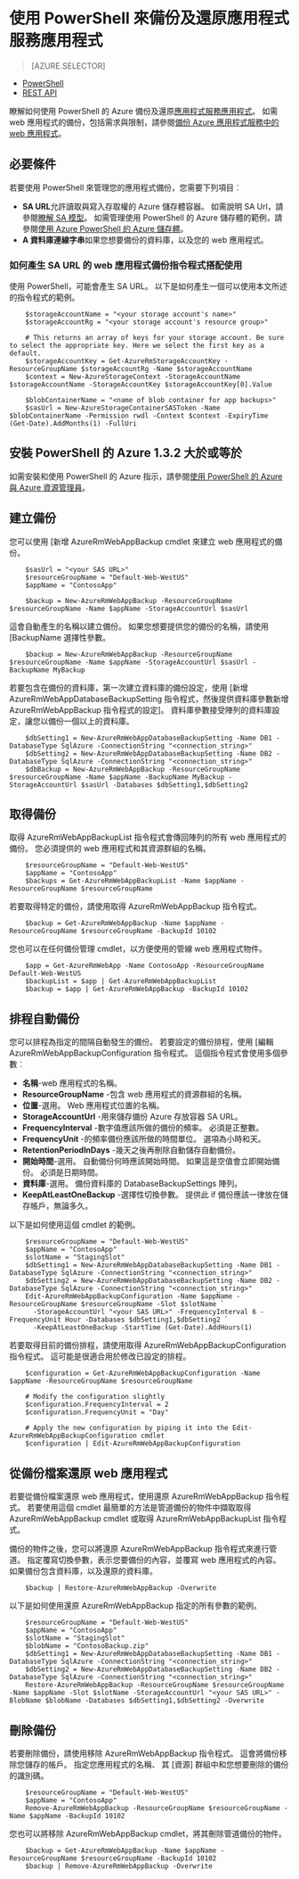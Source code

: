 <properties
    pageTitle="使用 PowerShell 來備份及還原應用程式服務應用程式"
    description="瞭解如何使用 PowerShell 來備份及還原 Azure 應用程式服務中的應用程式"
    services="app-service"
    documentationCenter=""
    authors="NKing92"
    manager="wpickett"
    editor="" />

<tags
    ms.service="app-service"
    ms.workload="na"
    ms.tgt_pltfrm="na"
    ms.devlang="na"
    ms.topic="article"
    ms.date="08/10/2016"
    ms.author="nicking"/>
# <a name="use-powershell-to-back-up-and-restore-app-service-apps"></a>使用 PowerShell 來備份及還原應用程式服務應用程式

> [AZURE.SELECTOR]
- [PowerShell](app-service-powershell-backup.md)
- [REST API](../app-service-web/websites-csm-backup.md)

瞭解如何使用 PowerShell 的 Azure 備份及還原[應用程式服務應用程式](https://azure.microsoft.com/services/app-service/web/)。 如需 web 應用程式的備份，包括需求與限制，請參閱[備份 Azure 應用程式服務中的 web 應用程式](../app-service-web/web-sites-backup.md)。

## <a name="prerequisites"></a>必要條件
若要使用 PowerShell 來管理您的應用程式備份，您需要下列項目︰

- **SA URL**允許讀取與寫入存取權的 Azure 儲存體容器。 如需說明 SA Url，請參閱[瞭解 SA 模型](../storage/storage-dotnet-shared-access-signature-part-1.md)。 如需管理使用 PowerShell 的 Azure 儲存體的範例，請參閱[使用 Azure PowerShell 的 Azure 儲存體](../storage/storage-powershell-guide-full.md)。
- **A 資料庫連線字串**如果您想要備份的資料庫，以及您的 web 應用程式。

### <a name="how-to-generate-a-sas-url-to-use-with-the-web-app-backup-cmdlets"></a>如何產生 SA URL 的 web 應用程式備份指令程式搭配使用
使用 PowerShell，可能會產生 SA URL。 以下是如何產生一個可以使用本文所述的指令程式的範例。

        $storageAccountName = "<your storage account's name>"
        $storageAccountRg = "<your storage account's resource group>"

        # This returns an array of keys for your storage account. Be sure to select the appropriate key. Here we select the first key as a default.
        $storageAccountKey = Get-AzureRmStorageAccountKey -ResourceGroupName $storageAccountRg -Name $storageAccountName
        $context = New-AzureStorageContext -StorageAccountName $storageAccountName -StorageAccountKey $storageAccountKey[0].Value

        $blobContainerName = "<name of blob container for app backups>"
        $sasUrl = New-AzureStorageContainerSASToken -Name $blobContainerName -Permission rwdl -Context $context -ExpiryTime (Get-Date).AddMonths(1) -FullUri

## <a name="install-azure-powershell-132-or-greater"></a>安裝 PowerShell 的 Azure 1.3.2 大於或等於

如需安裝和使用 PowerShell 的 Azure 指示，請參閱[使用 PowerShell 的 Azure 與 Azure 資源管理員](../powershell-install-configure.md)。

## <a name="create-a-backup"></a>建立備份

您可以使用 [新增 AzureRmWebAppBackup cmdlet 來建立 web 應用程式的備份。

        $sasUrl = "<your SAS URL>"
        $resourceGroupName = "Default-Web-WestUS"
        $appName = "ContosoApp"

        $backup = New-AzureRmWebAppBackup -ResourceGroupName $resourceGroupName -Name $appName -StorageAccountUrl $sasUrl

這會自動產生的名稱以建立備份。 如果您想要提供您的備份的名稱，請使用 [BackupName 選擇性參數。

        $backup = New-AzureRmWebAppBackup -ResourceGroupName $resourceGroupName -Name $appName -StorageAccountUrl $sasUrl -BackupName MyBackup

若要包含在備份的資料庫，第一次建立資料庫的備份設定，使用 [新增 AzureRmWebAppDatabaseBackupSetting 指令程式，然後提供資料庫參數新增 AzureRmWebAppBackup 指令程式的設定]。 資料庫參數接受陣列的資料庫設定，讓您以備份一個以上的資料庫。

        $dbSetting1 = New-AzureRmWebAppDatabaseBackupSetting -Name DB1 -DatabaseType SqlAzure -ConnectionString "<connection_string>"
        $dbSetting2 = New-AzureRmWebAppDatabaseBackupSetting -Name DB2 -DatabaseType SqlAzure -ConnectionString "<connection_string>"
        $dbBackup = New-AzureRmWebAppBackup -ResourceGroupName $resourceGroupName -Name $appName -BackupName MyBackup -StorageAccountUrl $sasUrl -Databases $dbSetting1,$dbSetting2

## <a name="get-backups"></a>取得備份

取得 AzureRmWebAppBackupList 指令程式會傳回陣列的所有 web 應用程式的備份。 您必須提供的 web 應用程式和其資源群組的名稱。

        $resourceGroupName = "Default-Web-WestUS"
        $appName = "ContosoApp"
        $backups = Get-AzureRmWebAppBackupList -Name $appName -ResourceGroupName $resourceGroupName

若要取得特定的備份，請使用取得 AzureRmWebAppBackup 指令程式。

        $backup = Get-AzureRmWebAppBackup -Name $appName -ResourceGroupName $resourceGroupName -BackupId 10102

您也可以在任何備份管理 cmdlet，以方便使用的管線 web 應用程式物件。

        $app = Get-AzureRmWebApp -Name ContosoApp -ResourceGroupName Default-Web-WestUS
        $backupList = $app | Get-AzureRmWebAppBackupList
        $backup = $app | Get-AzureRmWebAppBackup -BackupId 10102

## <a name="schedule-automatic-backups"></a>排程自動備份

您可以排程為指定的間隔自動發生的備份。 若要設定的備份排程，使用 [編輯 AzureRmWebAppBackupConfiguration 指令程式。 這個指令程式會使用多個參數︰

- **名稱**-web 應用程式的名稱。
- **ResourceGroupName** -包含 web 應用程式的資源群組的名稱。
- **位置**-選用。 Web 應用程式位置的名稱。
- **StorageAccountUrl** -用來儲存備份 Azure 存放容器 SA URL。
- **FrequencyInterval** -數字值應該所做的備份的頻率。 必須是正整數。
- **FrequencyUnit** -的頻率備份應該所做的時間單位。 選項為小時和天。
- **RetentionPeriodInDays** -幾天之後再刪除自動儲存自動備份。
- **開始時間**-選用。 自動備份何時應該開始時間。 如果這是空值會立即開始備份。 必須是日期時間。
- **資料庫**-選用。 備份資料庫的 DatabaseBackupSettings 陣列。
- **KeepAtLeastOneBackup** -選擇性切換參數。 提供此 if 備份應該一律放在儲存帳戶，無論多久。

以下是如何使用這個 cmdlet 的範例。

        $resourceGroupName = "Default-Web-WestUS"
        $appName = "ContosoApp"
        $slotName = "StagingSlot"
        $dbSetting1 = New-AzureRmWebAppDatabaseBackupSetting -Name DB1 -DatabaseType SqlAzure -ConnectionString "<connection_string>"
        $dbSetting2 = New-AzureRmWebAppDatabaseBackupSetting -Name DB2 -DatabaseType SqlAzure -ConnectionString "<connection_string>"
        Edit-AzureRmWebAppBackupConfiguration -Name $appName -ResourceGroupName $resourceGroupName -Slot $slotName `
          -StorageAccountUrl "<your SAS URL>" -FrequencyInterval 6 -FrequencyUnit Hour -Databases $dbSetting1,$dbSetting2 `
          -KeepAtLeastOneBackup -StartTime (Get-Date).AddHours(1)

若要取得目前的備份排程，請使用取得 AzureRmWebAppBackupConfiguration 指令程式。 這可能是很適合用於修改已設定的排程。

        $configuration = Get-AzureRmWebAppBackupConfiguration -Name $appName -ResourceGroupName $resourceGroupName

        # Modify the configuration slightly
        $configuration.FrequencyInterval = 2
        $configuration.FrequencyUnit = "Day"

        # Apply the new configuration by piping it into the Edit-AzureRmWebAppBackupConfiguration cmdlet
        $configuration | Edit-AzureRmWebAppBackupConfiguration

## <a name="restore-a-web-app-from-a-backup"></a>從備份檔案還原 web 應用程式

若要從備份檔案還原 web 應用程式，使用還原 AzureRmWebAppBackup 指令程式。 若要使用這個 cmdlet 最簡單的方法是管道備份的物件中擷取取得 AzureRmWebAppBackup cmdlet 或取得 AzureRmWebAppBackupList 指令程式。

備份的物件之後，您可以將還原 AzureRmWebAppBackup 指令程式來進行管道。 指定覆寫切換參數，表示您要備份的內容，並覆寫 web 應用程式的內容。 如果備份包含資料庫，以及還原的資料庫。

        $backup | Restore-AzureRmWebAppBackup -Overwrite

以下是如何使用還原 AzureRmWebAppBackup 指定的所有參數的範例。

        $resourceGroupName = "Default-Web-WestUS"
        $appName = "ContosoApp"
        $slotName = "StagingSlot"
        $blobName = "ContosoBackup.zip"
        $dbSetting1 = New-AzureRmWebAppDatabaseBackupSetting -Name DB1 -DatabaseType SqlAzure -ConnectionString "<connection_string>"
        $dbSetting2 = New-AzureRmWebAppDatabaseBackupSetting -Name DB2 -DatabaseType SqlAzure -ConnectionString "<connection_string>"
        Restore-AzureRmWebAppBackup -ResourceGroupName $resourceGroupName -Name $appName -Slot $slotName -StorageAccountUrl "<your SAS URL>" -BlobName $blobName -Databases $dbSetting1,$dbSetting2 -Overwrite

## <a name="delete-a-backup"></a>刪除備份

若要刪除備份，請使用移除 AzureRmWebAppBackup 指令程式。 這會將備份移除您儲存的帳戶。 指定您應用程式的名稱、 其 [資源] 群組中和您想要刪除的備份的識別碼。

        $resourceGroupName = "Default-Web-WestUS"
        $appName = "ContosoApp"
        Remove-AzureRmWebAppBackup -ResourceGroupName $resourceGroupName -Name $appName -BackupId 10102

您也可以將移除 AzureRmWebAppBackup cmdlet，將其刪除管道備份的物件。

        $backup = Get-AzureRmWebAppBackup -Name $appName -ResourceGroupName $resourceGroupName -BackupId 10102
        $backup | Remove-AzureRmWebAppBackup -Overwrite
